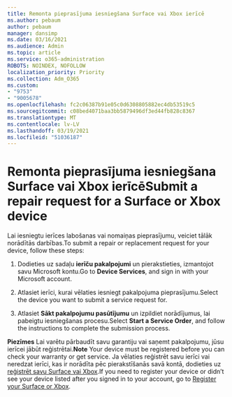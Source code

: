 ```yaml
---
title: Remonta pieprasījuma iesniegšana Surface vai Xbox ierīcē
ms.author: pebaum
author: pebaum
manager: dansimp
ms.date: 03/16/2021
ms.audience: Admin
ms.topic: article
ms.service: o365-administration
ROBOTS: NOINDEX, NOFOLLOW
localization_priority: Priority
ms.collection: Adm_O365
ms.custom:
- "9753"
- "9005678"
ms.openlocfilehash: fc2c06387b91e05c0d6308805882ec4db53519c5
ms.sourcegitcommit: c08bed4071baa3bb5879496df3ed44fb828c8367
ms.translationtype: MT
ms.contentlocale: lv-LV
ms.lasthandoff: 03/19/2021
ms.locfileid: "51036187"
---
```

# <a name="submit-a-repair-request-for-a-surface-or-xbox-device"></a><span data-ttu-id="f951b-102">Remonta pieprasījuma iesniegšana Surface vai Xbox ierīcē</span><span class="sxs-lookup"><span data-stu-id="f951b-102">Submit a repair request for a Surface or Xbox device</span></span>

<span data-ttu-id="f951b-103">Lai iesniegtu ierīces labošanas vai nomaiņas pieprasījumu, veiciet tālāk norādītās darbības.</span><span class="sxs-lookup"><span data-stu-id="f951b-103">To submit a repair or replacement request for your device, follow these steps:</span></span>

1. <span data-ttu-id="f951b-104">Dodieties uz sadaļu **ierīču pakalpojumi** un pierakstieties, izmantojot savu Microsoft kontu.</span><span class="sxs-lookup"><span data-stu-id="f951b-104">Go to **Device Services**, and sign in with your Microsoft account.</span></span>

2. <span data-ttu-id="f951b-105">Atlasiet ierīci, kurai vēlaties iesniegt pakalpojuma pieprasījumu.</span><span class="sxs-lookup"><span data-stu-id="f951b-105">Select the device you want to submit a service request for.</span></span>

3. <span data-ttu-id="f951b-106">Atlasiet **Sākt pakalpojumu pasūtījumu** un izpildiet norādījumus, lai pabeigtu iesniegšanas procesu.</span><span class="sxs-lookup"><span data-stu-id="f951b-106">Select **Start a Service Order**, and follow the instructions to complete the submission process.</span></span>

<span data-ttu-id="f951b-107">**Piezīmes** Lai varētu pārbaudīt savu garantiju vai saņemt pakalpojumu, jūsu ierīcei jābūt reģistrētai.</span><span class="sxs-lookup"><span data-stu-id="f951b-107">**Note** Your device must be registered before you can check your warranty or get service.</span></span> <span data-ttu-id="f951b-108">Ja vēlaties reģistrēt savu ierīci vai neredzat ierīci, kas ir norādīta pēc pierakstīšanās savā kontā, dodieties uz [reģistrēt savu Surface vai Xbox](https://support.microsoft.com/surface/register-your-surface-or-xbox-fd7d73f8-b0e6-c9fa-e83b-0b64652e2376).</span><span class="sxs-lookup"><span data-stu-id="f951b-108">If you need to register your device or didn’t see your device listed after you signed in to your account, go to [Register your Surface or Xbox](https://support.microsoft.com/surface/register-your-surface-or-xbox-fd7d73f8-b0e6-c9fa-e83b-0b64652e2376).</span></span>